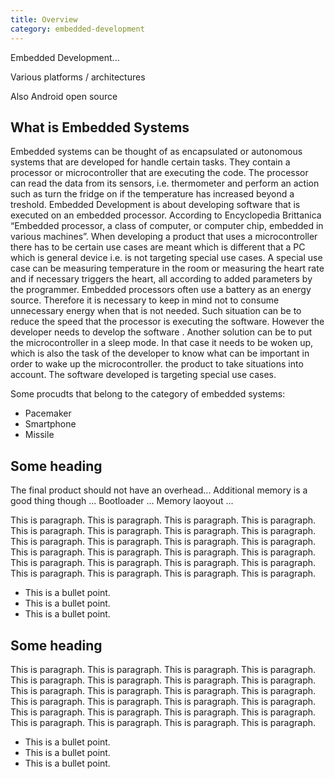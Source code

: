 ```yaml
---
title: Overview
category: embedded-development
---
```



Embedded Development...

Various platforms / architectures

Also Android open source

## What is Embedded Systems

Embedded systems can be thought of as encapsulated or autonomous systems that are developed for handle certain tasks. They contain a processor or microcontroller that are executing the code. The processor can read the data from its sensors, i.e. thermometer and perform an action such as turn the fridge on if the temperature has increased beyond a treshold. 
Embedded Development is about developing software that is executed on an embedded processor.
According to Encyclopedia Brittanica “Embedded processor, a class of computer, or computer chip, embedded in various machines”. When developing a product that uses a microcontroller there has to be certain use cases are meant which is different that a PC which is general device i.e. is not targeting special use cases. A special use case can be measuring temperature in the room or measuring the heart rate and if necessary triggers the heart, all according to added parameters by the programmer. 
Embedded processors often use a battery as an energy source. Therefore it is necessary to keep in mind not to consume unnecessary energy when that is not needed. Such situation can be to reduce the speed that the processor is executing the software. However the developer needs to develop the software . Another solution can be to put the microcontroller in a sleep mode. In that case it needs to be woken up, which is also the task of the developer to know what can be important in order to wake up the microcontroller.
 the product to take situations into account. The software developed is targeting special use cases. 
 
 Some procudts that belong to the category of embedded systems:
 * Pacemaker
 * Smartphone
 * Missile
 
 
## Some heading

The final product should not have an overhead... 
Additional memory is a good thing though ...
Bootloader ...
Memory laoyout ...

This is paragraph. This is paragraph. This is paragraph. This is paragraph. This is paragraph. This is paragraph. This is paragraph. This is paragraph. This is paragraph. This is paragraph. This is paragraph. This is paragraph. This is paragraph. This is paragraph. This is paragraph. This is paragraph. This is paragraph. This is paragraph. This is paragraph. This is paragraph. This is paragraph. This is paragraph. This is paragraph. This is paragraph.

* This is a bullet point.
* This is a bullet point.
* This is a bullet point.

## Some heading

This is paragraph. This is paragraph. This is paragraph. This is paragraph. This is paragraph. This is paragraph. This is paragraph. This is paragraph. This is paragraph. This is paragraph. This is paragraph. This is paragraph. This is paragraph. This is paragraph. This is paragraph. This is paragraph. This is paragraph. This is paragraph. This is paragraph. This is paragraph. This is paragraph. This is paragraph. This is paragraph. This is paragraph.

* This is a bullet point.
* This is a bullet point.
* This is a bullet point.




